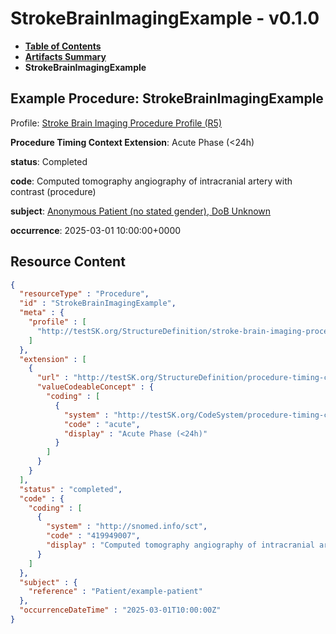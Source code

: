 # StrokeBrainImagingExample - v0.1.0

* [**Table of Contents**](toc.md)
* [**Artifacts Summary**](artifacts.md)
* **StrokeBrainImagingExample**

## Example Procedure: StrokeBrainImagingExample

Profile: [Stroke Brain Imaging Procedure Profile (R5)](StructureDefinition-stroke-brain-imaging-procedure-profile.md)

**Procedure Timing Context Extension**: Acute Phase (<24h)

**status**: Completed

**code**: Computed tomography angiography of intracranial artery with contrast (procedure)

**subject**: [Anonymous Patient (no stated gender), DoB Unknown](Patient-example-patient.md)

**occurrence**: 2025-03-01 10:00:00+0000



## Resource Content

```json
{
  "resourceType" : "Procedure",
  "id" : "StrokeBrainImagingExample",
  "meta" : {
    "profile" : [
      "http://testSK.org/StructureDefinition/stroke-brain-imaging-procedure-profile"
    ]
  },
  "extension" : [
    {
      "url" : "http://testSK.org/StructureDefinition/procedure-timing-context-ext",
      "valueCodeableConcept" : {
        "coding" : [
          {
            "system" : "http://testSK.org/CodeSystem/procedure-timing-context-cs",
            "code" : "acute",
            "display" : "Acute Phase (<24h)"
          }
        ]
      }
    }
  ],
  "status" : "completed",
  "code" : {
    "coding" : [
      {
        "system" : "http://snomed.info/sct",
        "code" : "419949007",
        "display" : "Computed tomography angiography of intracranial artery with contrast (procedure)"
      }
    ]
  },
  "subject" : {
    "reference" : "Patient/example-patient"
  },
  "occurrenceDateTime" : "2025-03-01T10:00:00Z"
}

```
